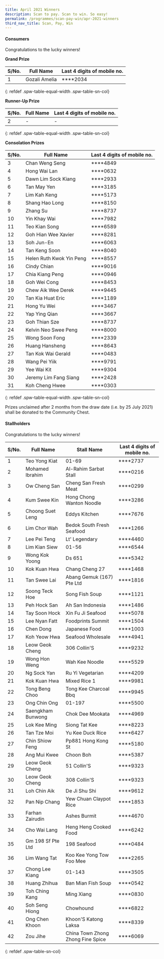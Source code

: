 ```yaml
---
title: April 2021 Winners
description: Scan to pay. Scan to win. So easy!
permalink: /programmes/scan-pay-win/apr-2021-winners
third_nav_title: Scan, Pay, Win
---
```


#### Consumers
Congratulations to the lucky winners!


**Grand Prize** 


|S/No.| Full Name                     | Last 4 digits of mobile no. |
|-----|-------------------------------|-----------------------------|
| 1   | Gozali Amelia                 | \*\*\*\*2034                |
{: refdef .spw-table-equal-width .spw-table-sn-col}

**Runner-Up Prize** 

|S/No.| Full Name                     | Last 4 digits of mobile no. |
|-----|-------------------------------|-----------------------------|
| 2   |-                              | -                           |
{: refdef .spw-table-equal-width .spw-table-sn-col}

**Consolation Prizes** 

| S/No. | Full Name                | Last 4 digits of mobile no. |
|-------|--------------------------|-----------------------------|
| 3     |     Chan Weng Seng       |     \*\*\*\*4849            |
| 4     |       Hong Wai Lan       |     \*\*\*\*0632            |
| 5     |    Dawn Lim Sock Kiang   |     \*\*\*\*2933            |
| 6     |        Tan May Yen       |     \*\*\*\*3185            |
| 7     |       Lim Kah Keng       |     \*\*\*\*5173            |
| 8     |      Shang Hao Long      |     \*\*\*\*8150            |
| 9     |         Zhang Su         |     \*\*\*\*8737            |
| 10    |       Yin Khay Wai       |     \*\*\*\*7982            |
| 11    |       Teo Kian Song      |     \*\*\*\*6589            |
| 12    |    Goh Hian Wee Xavier   |     \*\*\*\*8281            |
| 13    |        Soh Jun-En        |     \*\*\*\*6063            |
| 14    |       Tan Keng Soon      |     \*\*\*\*8040            |
| 15    | Helen Ruth Kwok Yin Peng |     \*\*\*\*8557            |
| 16    |        Cindy Chian       |     \*\*\*\*9016            |
| 17    |      Chia Kiang Peng     |     \*\*\*\*0946            |
| 18    |       Goh Wei Cong       |     \*\*\*\*8453            |
| 19    |    Chew Aik Wee Derek    |     \*\*\*\*9445            |
| 20    |     Tan Kia Huat Eric    |     \*\*\*\*1189            |
| 21    |        Hong Yu Wei       |     \*\*\*\*3467            |
| 22    |       Yap Ying Qian      |     \*\*\*\*3667            |
| 23    |       Goh Thian Sze      |     \*\*\*\*8737            |
| 24    |   Kelvin Neo Swee Peng   |     \*\*\*\*8000            |
| 25    |      Wong Soon Fong      |     \*\*\*\*2339            |
| 26    |      Huang Hansheng      |     \*\*\*\*8643            |
| 27    |    Tan Kok Wai Gerald    |     \*\*\*\*0483            |
| 28    |       Wang Pei Yiik      |     \*\*\*\*9791            |
| 29    |        Yee Wai Kit       |     \*\*\*\*9304            |
| 30    |   Jeremy Lim Fang Siang  |     \*\*\*\*2428            |
| 31    |      Koh Cheng Hwee      |     \*\*\*\*0303            |
{: refdef .spw-table-equal-width .spw-table-sn-col}

<span class="spw-disclaimer">Prizes unclaimed after 2 months from the draw date (i.e. by 25 July 2021) shall be donated to the Community Chest.</span> 

#### Stallholders
Congratulations to the lucky winners!

| S/No. | Full Name         | Stall Name                          | Last 4 digits of mobile no. |
|-------|-------------------|-------------------------------------|-----------------------------|
| 1     | Teo Yong Kiat     | 01-69                               | \*\*\*\*2737                |
| 2     | Mohamed Ibrahim   | Al-Rahim Sarbat Stall               | \*\*\*\*0216                |
| 3     | Ow Cheng San      | Cheng San Fresh Meat                | \*\*\*\*0299                |
| 4     | Kum Swee Kin      | Hong Chong Wanton Noodle            | \*\*\*\*3286                |
| 5     | Choong Suet Leng  | Eddys Kitchen                       | \*\*\*\*7676                |
| 6     | Lim Chor Wah      | Bedok South Fresh Seafood           | \*\*\*\*1266                |
| 7     | Lee Pei Teng      | Lt' Legendary                       | \*\*\*\*4460                |
| 8     | Lim Kian Siew     | 01-56                               | \*\*\*\*6544                |
| 9     | Wong Kok Yoong    | Ds 651                              | \*\*\*\*5342                |
| 10    | Kok Kuan Hwa      | Chang Cheng 27                      | \*\*\*\*1468                |
| 11    | Tan Swee Lai      | Abang Gemuk (167) Pte Ltd           | \*\*\*\*1816                |
| 12    | Soong Teck Hoe    | Song Fish Soup                      | \*\*\*\*1121                |
| 13    | Peh Hock San      | Ah San Indonesia                    | \*\*\*\*1486                |
| 14    | Tay Soon Hock     | Xin Fu Ji Seafood                   | \*\*\*\*5078                |
| 15    | Lee Nyan Fatt     | Foodprints Summit                   | \*\*\*\*1504                |
| 16    | Chen Dong         | Japanese Food                       | \*\*\*\*1003                |
| 17    | Koh Yeow Hwa      | Seafood Wholesale                   | \*\*\*\*4941                |
| 18    | Leow Geok Cheng   | 306 Collin'S                        | \*\*\*\*9232                |
| 19    | Wong Hon Weng     | Wah Kee Noodle                      | \*\*\*\*5529                |
| 20    | Ng Sock Yan       | Ru Yi Vegetarian                    | \*\*\*\*4209                |
| 21    | Kok Kuan Hwa      | Mixed Rice 1                        | \*\*\*\*9981                |
| 22    | Tong Beng Choo    | Tong Kee Charcoal Bbq               | \*\*\*\*9945                |
| 23    | Ong Chin Ong      | 01-197                              | \*\*\*\*5500                |
| 24    | Saengkham Bunwong | Chok Dee Mookata                    | \*\*\*\*4969                |
| 25    | Lok Kee Ming      | Siong Tat Kee                       | \*\*\*\*8223                |
| 26    | Tan Tze Moi       | Yu Kee Duck Rice                    | \*\*\*\*6427                |
| 27    | Chin Shiow Feng   | Pp881 Hong Kong St                  | \*\*\*\*5180                |
| 28    | Ang Mui Kwee      | Choon Boh                           | \*\*\*\*5387                |
| 29    | Leow Geok Cheng   | 51 Collin'S                         | \*\*\*\*9323                |
| 30    | Leow Geok Cheng   | 308 Collin'S                        | \*\*\*\*9323                |
| 31    | Loh Chin Aik      | De Ji Shu Shi                       | \*\*\*\*9612                |
| 32    | Pan Nip Chang     | Yew Chuan Claypot Rice              | \*\*\*\*1853                |
| 33    | Farhan Zairudin   | Ashes Burmit                        | \*\*\*\*4670                |
| 34    | Cho Wai Lang      | Heng Heng Cooked Food               | \*\*\*\*6242                |
| 35    | Gm 198 Sf Pte Ltd | 198 Seafood                         | \*\*\*\*0484                |
| 36    | Lim Wang Tat      | Koo Kee Yong Tow Foo Mee            | \*\*\*\*2265                |
| 37    | Chong Lee Kiang   | 01-143                              | \*\*\*\*3505                |
| 38    | Huang Zhihua      | Ban Mian Fish Soup                  | \*\*\*\*0542                |
| 39    | Toh Ching Kang    | Ming Xiang                          | \*\*\*\*0830                |
| 40    | Soh Seng Hiong    | Chowhound                           | \*\*\*\*6822                |
| 41    | Ong Chen Khoon    | Khoon'S Katong Laksa                | \*\*\*\*8339                |
| 42    | Zou Jihe          | China Town Zhong Zhong Fine Spice   | \*\*\*\*6069                |
{: refdef .spw-table-sn-col}
